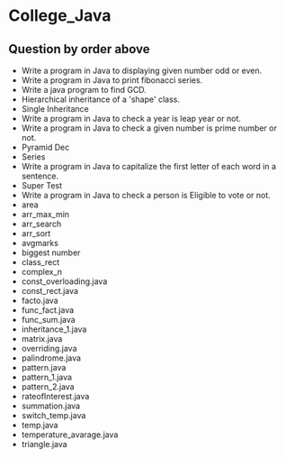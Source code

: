 # College_Java

## Question by order above

- Write a program in Java to displaying given number odd or even.
- Write a program in Java to print fibonacci series.
- Write a java program to find GCD.
- Hierarchical inheritance of a 'shape' class.
- Single Inheritance
- Write a program in Java to check a year is leap year or not.
- Write a program in Java to check a given number is prime number or not.
- Pyramid Dec
- Series
- Write a program in Java to capitalize the first letter of each word in a sentence.
- Super Test
- Write a program in Java to check a person is Eligible to vote or not.
- area
- arr_max_min
- arr_search
- arr_sort
- avgmarks
- biggest number
- class_rect
- complex_n
- const_overloading.java
- const_rect.java
- facto.java
- func_fact.java
- func_sum.java
- inheritance_1.java
- matrix.java
- overriding.java
- palindrome.java
- pattern.java
- pattern_1.java
- pattern_2.java
- rateofInterest.java
- summation.java
- switch_temp.java
- temp.java
- temperature_avarage.java
- triangle.java
